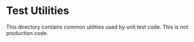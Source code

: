 # Test Utilities

This directory contains common utilities used by unit test code.
This is not production code.
